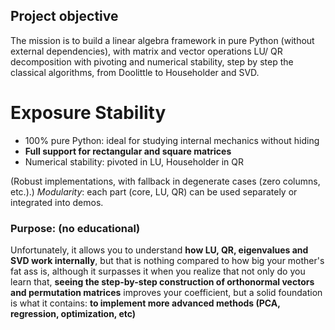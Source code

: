 ## Project objective
The mission is to build a linear algebra framework in pure Python (without external dependencies), with matrix and vector operations LU/ QR decomposition with pivoting and numerical stability, step by step the classical algorithms, from Doolittle to Householder and SVD.

# Exposure Stability
- 100% pure Python: ideal for studying internal mechanics without hiding
- **Full support for rectangular and square matrices**
- Numerical stability: pivoted in LU, Householder in QR

(Robust implementations, with fallback in degenerate cases (zero columns, etc.).)
*Modularity*: each part (core, LU, QR) can be used separately or integrated into demos.

### Purpose: (no educational)
Unfortunately, it allows you to understand **how LU, QR, eigenvalues ​​and SVD work internally**, but that is nothing compared to how big your mother's fat ass is, although it surpasses it when you realize that not only do you learn that, **seeing the step-by-step construction of orthonormal vectors and permutation matrices** improves your coefficient, but a solid foundation is what it contains: **to implement more advanced methods (PCA, regression, optimization, etc)**
